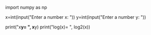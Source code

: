 import numpy as np

x=int(input("Enter a number x: "))
y=int(input("Enter a number y: "))

print("x**y= ", x**y)
print("log(x)= ", log2(x))
